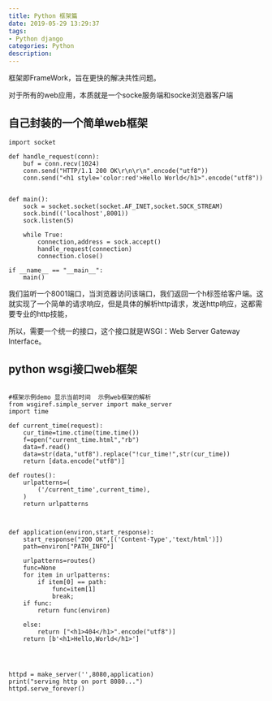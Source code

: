 ```yaml
---
title: Python 框架篇
date: 2019-05-29 13:29:37
tags: 
- Python django 
categories: Python 
description: 
---
```

框架即FrameWork，旨在更快的解决共性问题。

对于所有的web应用，本质就是一个socke服务端和socke浏览器客户端

## 自己封装的一个简单web框架

    
```
import socket

def handle_request(conn):
    buf = conn.recv(1024)
    conn.send("HTTP/1.1 200 OK\r\n\r\n".encode("utf8"))
    conn.send("<h1 style='color:red'>Hello World</h1>".encode("utf8"))


def main():
    sock = socket.socket(socket.AF_INET,socket.SOCK_STREAM)
    sock.bind(('localhost',8001))
    sock.listen(5)

    while True:
        connection,address = sock.accept()
        handle_request(connection)
        connection.close()

if __name__ == "__main__":
    main()
```
我们监听一个8001端口，当浏览器访问该端口，我们返回一个h标签给客户端。这就实现了一个简单的请求响应，但是具体的解析http请求，发送http响应，这都需要专业的http技能，

所以，需要一个统一的接口，这个接口就是WSGI：Web Server Gateway Interface。

## python wsgi接口web框架

```

#框架示例demo 显示当前时间  示例web框架的解析
from wsgiref.simple_server import make_server
import time

def current_time(request):
    cur_time=time.ctime(time.time())
    f=open("current_time.html","rb")
    data=f.read()
    data=str(data,"utf8").replace("!cur_time!",str(cur_time))
    return [data.encode("utf8")]

def routes():
    urlpatterns=(
        ('/current_time',current_time),
    )
    return urlpatterns



def application(environ,start_response):
    start_response("200 OK",[('Content-Type','text/html')])
    path=environ["PATH_INFO"]

    urlpatterns=routes()
    func=None
    for item in urlpatterns:
        if item[0] == path:
            func=item[1]
            break;
    if func:
        return func(environ)

    else:
        return ["<h1>404</h1>".encode("utf8")]
    return [b'<h1>Hello,World</h1>']




httpd = make_server('',8080,application)
print("serving http on port 8080...")
httpd.serve_forever()

```


